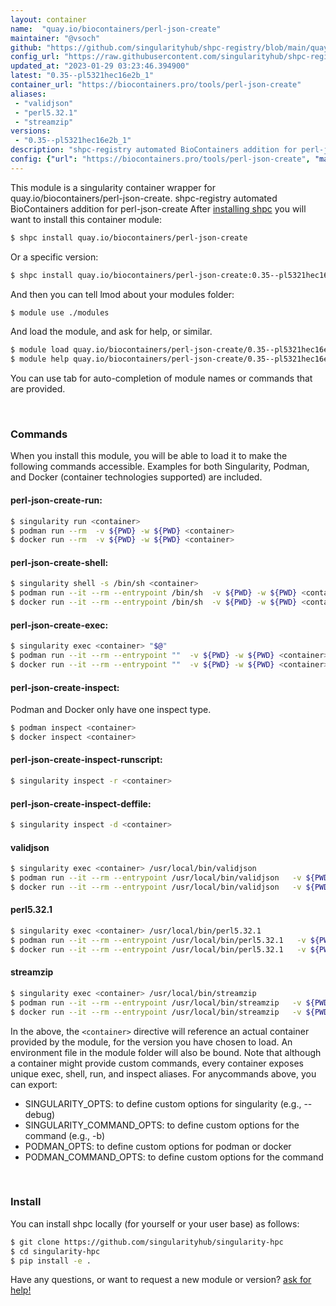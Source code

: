 ```yaml
---
layout: container
name:  "quay.io/biocontainers/perl-json-create"
maintainer: "@vsoch"
github: "https://github.com/singularityhub/shpc-registry/blob/main/quay.io/biocontainers/perl-json-create/container.yaml"
config_url: "https://raw.githubusercontent.com/singularityhub/shpc-registry/main/quay.io/biocontainers/perl-json-create/container.yaml"
updated_at: "2023-01-29 03:23:46.394900"
latest: "0.35--pl5321hec16e2b_1"
container_url: "https://biocontainers.pro/tools/perl-json-create"
aliases:
 - "validjson"
 - "perl5.32.1"
 - "streamzip"
versions:
 - "0.35--pl5321hec16e2b_1"
description: "shpc-registry automated BioContainers addition for perl-json-create"
config: {"url": "https://biocontainers.pro/tools/perl-json-create", "maintainer": "@vsoch", "description": "shpc-registry automated BioContainers addition for perl-json-create", "latest": {"0.35--pl5321hec16e2b_1": "sha256:e8532e8a7283032edad5d186dafc7d5b7797e22eb1d11981b0ec438db17909a4"}, "tags": {"0.35--pl5321hec16e2b_1": "sha256:e8532e8a7283032edad5d186dafc7d5b7797e22eb1d11981b0ec438db17909a4"}, "docker": "quay.io/biocontainers/perl-json-create", "aliases": {"validjson": "/usr/local/bin/validjson", "perl5.32.1": "/usr/local/bin/perl5.32.1", "streamzip": "/usr/local/bin/streamzip"}}
---
```


This module is a singularity container wrapper for quay.io/biocontainers/perl-json-create.
shpc-registry automated BioContainers addition for perl-json-create
After [installing shpc](#install) you will want to install this container module:


```bash
$ shpc install quay.io/biocontainers/perl-json-create
```

Or a specific version:

```bash
$ shpc install quay.io/biocontainers/perl-json-create:0.35--pl5321hec16e2b_1
```

And then you can tell lmod about your modules folder:

```bash
$ module use ./modules
```

And load the module, and ask for help, or similar.

```bash
$ module load quay.io/biocontainers/perl-json-create/0.35--pl5321hec16e2b_1
$ module help quay.io/biocontainers/perl-json-create/0.35--pl5321hec16e2b_1
```

You can use tab for auto-completion of module names or commands that are provided.

<br>

### Commands

When you install this module, you will be able to load it to make the following commands accessible.
Examples for both Singularity, Podman, and Docker (container technologies supported) are included.

#### perl-json-create-run:

```bash
$ singularity run <container>
$ podman run --rm  -v ${PWD} -w ${PWD} <container>
$ docker run --rm  -v ${PWD} -w ${PWD} <container>
```

#### perl-json-create-shell:

```bash
$ singularity shell -s /bin/sh <container>
$ podman run --it --rm --entrypoint /bin/sh  -v ${PWD} -w ${PWD} <container>
$ docker run --it --rm --entrypoint /bin/sh  -v ${PWD} -w ${PWD} <container>
```

#### perl-json-create-exec:

```bash
$ singularity exec <container> "$@"
$ podman run --it --rm --entrypoint ""  -v ${PWD} -w ${PWD} <container> "$@"
$ docker run --it --rm --entrypoint ""  -v ${PWD} -w ${PWD} <container> "$@"
```

#### perl-json-create-inspect:

Podman and Docker only have one inspect type.

```bash
$ podman inspect <container>
$ docker inspect <container>
```

#### perl-json-create-inspect-runscript:

```bash
$ singularity inspect -r <container>
```

#### perl-json-create-inspect-deffile:

```bash
$ singularity inspect -d <container>
```


#### validjson

```bash
$ singularity exec <container> /usr/local/bin/validjson
$ podman run --it --rm --entrypoint /usr/local/bin/validjson   -v ${PWD} -w ${PWD} <container> -c " $@"
$ docker run --it --rm --entrypoint /usr/local/bin/validjson   -v ${PWD} -w ${PWD} <container> -c " $@"
```


#### perl5.32.1

```bash
$ singularity exec <container> /usr/local/bin/perl5.32.1
$ podman run --it --rm --entrypoint /usr/local/bin/perl5.32.1   -v ${PWD} -w ${PWD} <container> -c " $@"
$ docker run --it --rm --entrypoint /usr/local/bin/perl5.32.1   -v ${PWD} -w ${PWD} <container> -c " $@"
```


#### streamzip

```bash
$ singularity exec <container> /usr/local/bin/streamzip
$ podman run --it --rm --entrypoint /usr/local/bin/streamzip   -v ${PWD} -w ${PWD} <container> -c " $@"
$ docker run --it --rm --entrypoint /usr/local/bin/streamzip   -v ${PWD} -w ${PWD} <container> -c " $@"
```



In the above, the `<container>` directive will reference an actual container provided
by the module, for the version you have chosen to load. An environment file in the
module folder will also be bound. Note that although a container
might provide custom commands, every container exposes unique exec, shell, run, and
inspect aliases. For anycommands above, you can export:

 - SINGULARITY_OPTS: to define custom options for singularity (e.g., --debug)
 - SINGULARITY_COMMAND_OPTS: to define custom options for the command (e.g., -b)
 - PODMAN_OPTS: to define custom options for podman or docker
 - PODMAN_COMMAND_OPTS: to define custom options for the command

<br>

### Install

You can install shpc locally (for yourself or your user base) as follows:

```bash
$ git clone https://github.com/singularityhub/singularity-hpc
$ cd singularity-hpc
$ pip install -e .
```

Have any questions, or want to request a new module or version? [ask for help!](https://github.com/singularityhub/singularity-hpc/issues)